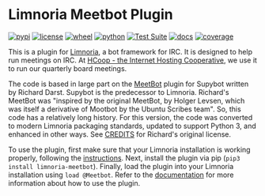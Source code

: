 # Limnoria Meetbot Plugin

[![pypi](https://img.shields.io/pypi/v/limnoria-meetbot.svg)](https://pypi.org/project/limnoria-meetbot/)
[![license](https://img.shields.io/pypi/l/limnoria-meetbot.svg)](https://github.com/pronovic/limnoria-meetbot/blob/master/LICENSE)
[![wheel](https://img.shields.io/pypi/wheel/limnoria-meetbot.svg)](https://pypi.org/project/limnoria-meetbot/)
[![python](https://img.shields.io/pypi/pyversions/limnoria-meetbot.svg)](https://pypi.org/project/limnoria-meetbot/)
[![Test Suite](https://github.com/pronovic/limnoria-meetbot/workflows/Test%20Suite/badge.svg)](https://github.com/pronovic/limnoria-meetbot/actions?query=workflow%3A%22Test+Suite%22)
[![docs](https://readthedocs.org/projects/limnoria-meetbot/badge/?version=stable&style=flat)](https://limnoria-meetbot.readthedocs.io/en/stable/)
[![coverage](https://coveralls.io/repos/github/pronovic/limnoria-meetbot/badge.svg?branch=master)](https://coveralls.io/github/pronovic/limnoria-meetbot?branch=master)

This is a plugin for [Limnoria](https://github.com/ProgVal/Limnoria), a bot framework for IRC.  It is designed to help run meetings on IRC.  At [HCoop - the Internet Hosting Cooperative](https://hcoop.net), we use it to run our quarterly board meetings.

The code is based in large part on the [MeetBot](https://github.com/rkdarst/MeetBot/) plugin for Supybot written by Richard Darst. Supybot is the predecessor to Limnoria.  Richard's MeetBot was "inspired by the original MeetBot, by Holger Levsen, which was itself a derivative of Mootbot by the Ubuntu Scribes team".  So, this code has a relatively long history.  For this version, the code was converted to modern Limnoria packaging standards, updated to support Python 3, and enhanced in other ways.  See [CREDITS](CREDITS) for Richard's original license.

To use the plugin, first make sure that your Limnoria installation is working properly, following the [instructions](https://docs.limnoria.net/index.html).  Next, install the plugin via pip (`pip3 install limnoria-meetbot`).  Finally, load the plugin into your Limnoria installation using `load @Meetbot`.  Refer to the [documentation](https://limnoria-meetbot.readthedocs.io/en/stable/) for more information about how to use the plugin.

